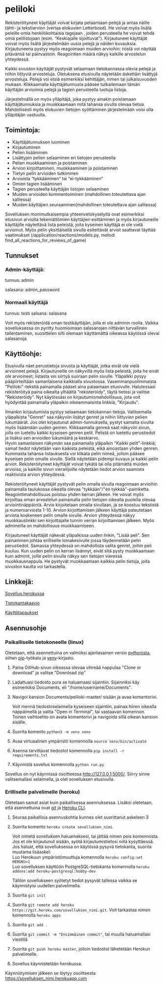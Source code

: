 peliloki
========

Rekisteröityneet käyttäjät voivat kirjata pelaamiaan pelejä ja antaa näille tähti- ja tekstiarvion (vertaa elokuvien Letterboxd). He voivat myös lisätä peleille omia henkilökohtaisia tagejaan , joiden perusteella he voivat tehdä omia pelilistojaan (esim. “Keskiajalle sijoittuvat”). Kirjautuneet käyttäjät voivat myös lisätä järjestelmään uusia pelejä ja näiden kuvauksia. Kirjautuneena pystyy myös reagoimaan muiden arvioihin: niistä voi näyttää pitävänsä tai päinvastoin. Reagointien määrä näkyy kaikille arvostelun yhteydessä.   

Kaikki sivuston käyttäjät pystyvät selaamaan tietokannassa olevia pelejä ja niihin liittyviä arvosteluja. Oletuksena etusivulla näytetään äskettäin lisättyjä arvosteluja. Pelejä voi etsiä esimerkiksi kehittäjän, nimen tai julkaisuvuoden mukaan. Klikkaamalla käyttäjätunnusta pääsee tutkailemaan tämän käyttäjän arvioimia pelejä ja tagien perusteella luotuja listoja.

Järjestelmällä on myös ylläpitäjä, joka pystyy ainakin poistamaan käyttäjätunnuksia ja muokkaamaan mitä tahansa sivulla olevaa tietoa. Mahdollisesti myös elokuvien tietojen syöttäminen järjestelmään voisi olla ylläpitäjän vastuulla.

Toimintoja: 
-----------

  * Käyttäjätunnuksen luominen
  * Kirjautuminen
  * Pelien lisääminen
  * Lisättyjen pelien selaaminen eri tietojen perusteella
  * Pelien muokkaaminen ja poistaminen
  * Arvion kirjoittaminen, muokkaaminen ja poistaminen
  * Tietyn pelin arvioiden tutkiminen 
  * Arvioista “tykkääminen” tai “ei-tykkääminen” 
  * Omien tagien lisääminen 
  * Tagien perusteella käyttäjän listojen selaaminen
  * Muiden arvioiden kommentoiminen (mahdollinen toteutettava ajan salliessa)
  * Muiden käyttäjien seuraaminen(mahdollinen toteutettava ajan salliessa) 

Sovelluksen monimutkaisempia yhteenvetokyselyitä ovat esimerkiksi etusivun arvioita tekemättömien käyttäjien esittäminen ja myös kirjautuneille käyttäjille näytettävä lista peleistä, joita kyseinen käyttäjä ei ole vielä arvioinut. Myös pelin yksittäisellä sivulla esitettävät arviot saattavat täyttää vaatimukset (/application/reactions/models.py, metodi find_all_reactions_for_reviews_of_game)

Tunnukset
---------

### Admin-käyttäjä: 
tunnus: admin

salasana: admin_password

### Normaali käyttäjä
tunnus: testi
salsana: salasana

Voit myös rekisteröidä oman testikäyttäjän, jolla ei ole adminin roolia. Vaikka sovelluksessa on pyritty huomioimaan salasanojen riittävän turvallinen tallentaminen, suosittelen silti olemaan käyttämättä oikeassa käytössä olevai salasanoja.

Käyttöohje:
-----------

Etusivulla näet perustietoja sivusta ja käyttäjät, jotka eivät ole vielä arvioineet pelejä. Kirjautuneille on näkyvillä myös lista peleistä, joita he eivät ole arvioineet; listasta voi siirtyä suoraan pelin sivulle. Yläpalkki pysyy pääpiirteiltään samanlaisena kaikkialla sivustossa. Vasemmanpuolimmaista "Peliloki"-tekstiä painamalla pääset aina palaamaan etusivulle. 
Halutessasi rekisteröityä paina oikealta ylhäältä "rekisteröidy", täytä tietosi ja valitse "Rekisteröidy". Nyt käytössäsi on kirjautumismahdollisuus, jota voit hyödyntää painamalla yläpalkin oikeammaisinta linkkiä, "Kirjaudu".  

Ilmankin kirjautumista pystyy selaamaan tietokannan tietoja. Valitsemalla yläpalkista "Genret" saa näkyviin lisätyt genret ja niihin liittyvien pelien lukumäärät. Jos olet kirjautunut admin-tunnuksella, pystyt samalta sivulta myös lisäämään uuden genren. Klikkaamalla genreä saat näkyviin sivun, jolla on lueteltu kaikki kyseisen genren pelit. Pelistä on lueteltu perustiedot ja lisäksi sen arvioiden lukumäärä ja keskiarvo.  
Hyvin samanlaisen näkymän saa painamalla yläpalkin "Kaikki pelit"-linkkiä; samat tiedot näytetään vain kaikista peleistä, eikä ainoastaan yhden genren. Kummasta tahansa listauksesta voi klikata pelin nimeä, jolloin pääsee kyseisen pelin omalle sivulle. Siellä näytetään pidempi kuvaus ja kaikki pelin arviot. Rekisteröityneet käyttäjät voivat tykätä tai olla pitämättä muiden arvioisa, ja kaikille sivun vierailijoille näytetään tiedot arvion saamista reaktioista arvion yhteydessä.  

Rekisteröityneet käyttäjät pystyvät pelin omalla sivulla reagoimaan arvioihin painamalla taulukossa oikealla olevaa "tykkään"/"en tykkää"-painiketta. Reagointimahdollisuus poistuu yhden kerran jälkeen. He voivat myös kirjoittaa oman arvostelun painamalla pelin tietojen oikealla puolella olevaa arviointinäppäintä. Arvio kirjoitetaan omalla sivullaan, ja se koostuu tekstistä ja numeroarviosta 1-10. Arvion kirjoittamisen jälkeen käyttäjä palautetaan arviota koskeneen pelin omalle sivulle. Arvion yhteydessä näkyy muokkauslinkki sen kirjoittajalle tunnin verran kirjoittamisen jälkeen. Myös admineilla on mahdollisuus muokkaamiseen. 

Kirjautuneet käyttäjät näkevät yläpalkissa uuden linkin, "Lisää peli". Sen painaminen johtaa erilliselle lomakesivulle jossa täydennetään pelin perustiedot. Samassa yhteydessä on mahdollista valita genret, joihin peli kuuluu. Kun uuden pelin on kerran lisännyt, eivät sitä pysty muokkaamaan kuin adminit, joille pelin sivulla näkyy sen tietojen vieressä muokkausnappula. He pystyvät muokkaamaan kaikkia pelin tietoja, joita sivuston kautta voi tarkastella. 


Linkkejä: 
---------

[Sovellus herokussa](https://peliloki.herokuapp.com/)

[Tietokantakaavio](https://github.com/anonOstrich/peliloki/tree/master/documentation/Tietokantakaavio.md)

[Käyttötapaukset](https://github.com/anonOstrich/peliloki/tree/master/documentation/Käyttötapaukset.md)


Asennusohje
-----------

### Paikalliselle tietokoneelle (linux)

Oletetaan, että asennettuina on valmiiksi ajantasainen versio [pythonista](https://www.python.org/), siihen [pip](https://packaging.python.org/key_projects/#pip)-työkalu ja [venv](https://docs.python.org/3/library/venv.html)-kirjasto. 

1. Paina GitHub-sivun oikeassa olevaa vihreää nappulaa "Clone or download" ja valitse "Download zip"
2. Ladattuasi tiedosto pura se haluamaasi sijaintiin. Sijainniksi käy esimerkiksi Documents, eli "/home/username/Documents". 
3. Navigoi kansion Documents/peliloki-master/ sisään ja avaa komentorivi.

   Voit mennä tiedostoselaimella kyseiseen sijaintiin, painaa hiiren oikealla näppäimellä ja valita "Open in Terminal", tai vastaavan komennon.   
   Toinen vaihtoehto on avata komentorivi ja navigoida sillä oikean kansion sisälle.
4. Suorita komento `python3 -m venv venv`
5. Avaa virtuaalinen ympäristö komennolla `source venv/bin/activate`
6. Asenna tarvittavat tiedostot komennolla `pip install -r requirements.txt`
7. Käynnistä sovellus komennolla `python run.py`

Sovellus on nyt käynnissä osoitteessa <http://127.0.0.1:5000/>. Siirry sinne valitsemallasi selaimella, ja olet sovelluksen etusivulla. 


### Erilliselle palvelimelle (heroku)

Oletetaan samat asiat kuin paikallisessa asennuksessa. Lisäksi oletetaan, että asennettuina ovat [git](https://github.com/git/git) ja [Heroku CLI](https://devcenter.heroku.com/articles/heroku-cli). 
1. Seuraa paikallisia asennuskohtia kunnes olet suorittanut askeleen 3
2. Suorita komento `heroku create sovelluksen_nimi`.

   Voit nimetä sovelluksen haluamaksesi, tai jättää nimen pois komennosta. 
   Jos et ole kirjautunut sisään, syötä kirjautumistietosi niitä kysyttäessä.   
   Jos haluat, että sovelluksessa on käytössä pysyvä tietokanta, suorita muutama lisäaskel:   
   Luo Herokuun ympäristömuuttuja komennolla `heroku config:set HEROKU=1`  
   Luo sovelluksen käyttöön PostgreSQL-tietokanta komennolla `heroku addons:add heroku-postgresql:hobby-dev`  
   
   Tällöin sovellukseen syötetyt tiedot pysyvät tallessa vaikka se käynnistyisi uudellen palvelimella.
3. Suorita `git init`
4. Suorita `git remote add heroku https://git.heroku.com/sovelluksen_nimi.git`. Voit tarkastaa nimen komennolla `heroku apps`
5. Suorita `git add .`
6. Suorita `git commit -m "Ensimmäinen commit"`, tai muulla haluamallasi viestillä
7. Suorita `git push heroku master`, jolloin tiedostot lähetetään Herokun palvelimelle.
8. Sovellus käynnistetään herokussa. 

Käynnistymisen jälkeen se löytyy osoitteesta <https://sovelluksen_nimi.herokuapp.com>
